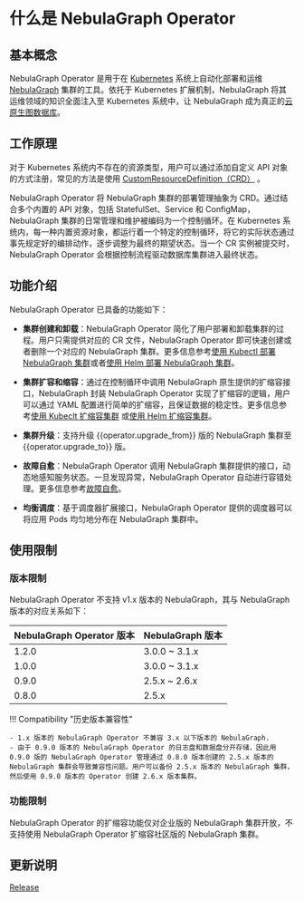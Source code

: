 # 什么是 NebulaGraph Operator

## 基本概念

NebulaGraph Operator 是用于在 [Kubernetes](https://kubernetes.io) 系统上自动化部署和运维 [NebulaGraph](https://github.com/vesoft-inc/nebula) 集群的工具。依托于 Kubernetes 扩展机制，NebulaGraph 将其运维领域的知识全面注入至 Kubernetes 系统中，让 NebulaGraph 成为真正的[云原生图数据库](https://www.nebula-cloud.io/)。

## 工作原理

对于 Kubernetes 系统内不存在的资源类型，用户可以通过添加自定义 API 对象的方式注册，常见的方法是使用 [CustomResourceDefinition（CRD）](https://kubernetes.io/docs/concepts/extend-kubernetes/api-extension/custom-resources/#customresourcedefinitions) 。

NebulaGraph Operator 将 NebulaGraph 集群的部署管理抽象为 CRD。通过结合多个内置的 API 对象，包括 StatefulSet、Service 和 ConfigMap，NebulaGraph 集群的日常管理和维护被编码为一个控制循环。在 Kubernetes 系统内，每一种内置资源对象，都运行着一个特定的控制循环，将它的实际状态通过事先规定好的编排动作，逐步调整为最终的期望状态。当一个 CR 实例被提交时，NebulaGraph Operator 会根据控制流程驱动数据库集群进入最终状态。

## 功能介绍

NebulaGraph Operator 已具备的功能如下：

- **集群创建和卸载**：NebulaGraph Operator 简化了用户部署和卸载集群的过程。用户只需提供对应的 CR 文件，NebulaGraph Operator 即可快速创建或者删除一个对应的 NebulaGraph 集群。更多信息参考[使用 Kubectl 部署 NebulaGraph 集群](3.deploy-nebula-graph-cluster/3.1create-cluster-with-kubectl.md)或者[使用 Helm 部署 NebulaGraph 集群](3.deploy-nebula-graph-cluster/3.2create-cluster-with-helm.md)。
  
- **集群扩容和缩容**：通过在控制循环中调用 NebulaGraph 原生提供的扩缩容接口，NebulaGraph 封装 NebulaGraph Operator 实现了扩缩容的逻辑，用户可以通过 YAML 配置进行简单的扩缩容，且保证数据的稳定性。更多信息参考[使用 Kubeclt 扩缩容集群](3.deploy-nebula-graph-cluster/3.1create-cluster-with-kubectl.md#_3) 或[使用 Helm 扩缩容集群](3.deploy-nebula-graph-cluster/3.2create-cluster-with-helm.md#_2)。
  
- **集群升级**：支持升级 {{operator.upgrade_from}} 版的 NebulaGraph 集群至 {{operator.upgrade_to}} 版。
  
- **故障自愈**：NebulaGraph Operator 调用 NebulaGraph 集群提供的接口，动态地感知服务状态。一旦发现异常，NebulaGraph Operator 自动进行容错处理。更多信息参考[故障自愈](5.operator-failover.md)。
  
- **均衡调度**：基于调度器扩展接口，NebulaGraph Operator 提供的调度器可以将应用 Pods 均匀地分布在 NebulaGraph 集群中。

## 使用限制

### 版本限制

NebulaGraph Operator 不支持 v1.x 版本的 NebulaGraph，其与 NebulaGraph 版本的对应关系如下：

| NebulaGraph Operator 版本 | NebulaGraph 版本 |
| ------------------- | ---------------- |
| 1.2.0| 3.0.0 ~ 3.1.x |
| 1.0.0| 3.0.0 ~ 3.1.x |
| 0.9.0| 2.5.x ~ 2.6.x |
|0.8.0|2.5.x|

!!! Compatibility "历史版本兼容性"

    - 1.x 版本的 NebulaGraph Operator 不兼容 3.x 以下版本的 NebulaGraph.
    - 由于 0.9.0 版本的 NebulaGraph Operator 的日志盘和数据盘分开存储，因此用 0.9.0 版的 NebulaGraph Operator 管理通过 0.8.0 版本创建的 2.5.x 版本的 NebulaGraph 集群会导致兼容性问题。用户可以备份 2.5.x 版本的 NebulaGraph 集群，然后使用 0.9.0 版本的 Operator 创建 2.6.x 版本集群。

### 功能限制

NebulaGraph Operator 的扩缩容功能仅对企业版的 NebulaGraph 集群开放，不支持使用 NebulaGraph Operator 扩缩容社区版的 NebulaGraph 集群。

## 更新说明

[Release](https://github.com/vesoft-inc/nebula-operator/releases/tag/{{operator.tag}})

